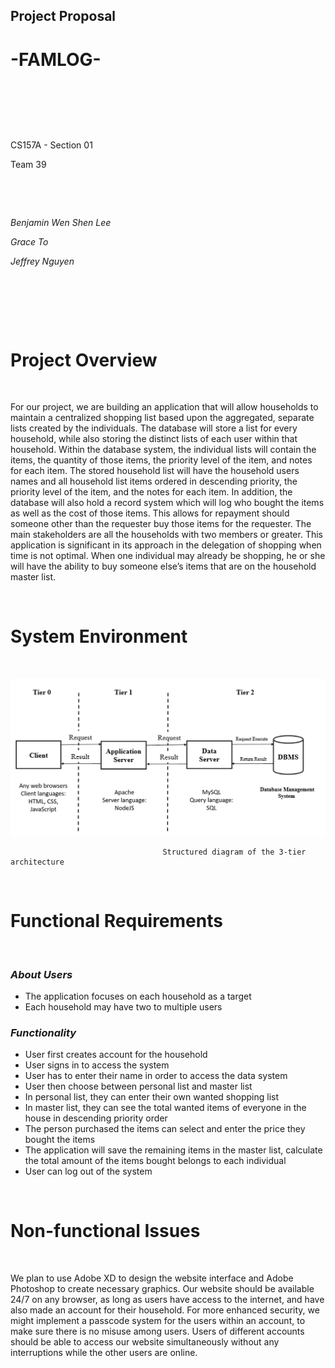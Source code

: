 ## Project Proposal

# -FAMLOG-
&nbsp;

&nbsp;

&nbsp;

CS157A - Section 01

Team 39

&nbsp;

&nbsp;

*Benjamin Wen Shen Lee*

*Grace To*

*Jeffrey Nguyen*

&nbsp;

&nbsp;

&nbsp;

# Project Overview
&nbsp;

For our project, we are building an application that will allow households to maintain a centralized shopping list based upon the aggregated, separate lists created by the individuals. The database will store a list for every household, while also storing the distinct lists of each user within that household. Within the database system, the individual lists will contain the items, the quantity of those items, the priority level of the item, and notes for each item. The stored household list will have the household users names and all household list items ordered in descending priority, the priority level of the item, and the notes for each item. In addition, the database will also hold a record system which will log who bought the items as well as the cost of those items. This allows for repayment should someone other than the requester buy those items for the requester. The main stakeholders are all the households with two members or greater. This application is significant in its approach in the delegation of shopping when time is not optimal. When one individual may already be shopping, he or she will have the ability to buy someone else’s items that are on the household master list.

&emsp;

# System Environment
&nbsp;

![3-tier diagram](https://github.com/CS157A-Team39-FAMLOG/project_proposal/blob/master/structured_diagram.png)

                                      Structured diagram of the 3-tier architecture
&emsp;

# Functional Requirements
&nbsp;

###  *About Users*
  - The application focuses on each household as a target
  - Each household may have two to multiple users
###  *Functionality*
  - User first creates account for the household
  - User signs in to access the system
  - User has to enter their name in order to access the data system
  - User then choose between personal list and master list
  - In personal list, they can enter their own wanted shopping list
  - In master list, they can see the total wanted items of everyone in the house in descending priority order
  - The person purchased the items can select and enter the price they bought the items
  - The application will save the remaining items in the master list, calculate the total amount of the items bought belongs to each individual
  - User can log out of the system
  
&emsp;

# Non-functional Issues
&nbsp;

We plan to use Adobe XD to design the website interface and Adobe Photoshop to create necessary graphics. Our website should be available 24/7 on any browser, as long as users have access to the internet, and have also made an account for their household. For more enhanced security, we might implement a passcode system for the users within an account, to make sure there is no misuse among users. Users of different accounts should be able to access our website simultaneously without any interruptions while the other users are online.

